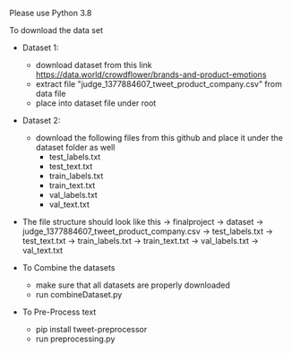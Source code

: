 Please use Python 3.8

To download the data set 
- Dataset 1: 
    - download dataset from this link https://data.world/crowdflower/brands-and-product-emotions
    - extract file "judge_1377884607_tweet_product_company.csv" from data file 
    - place into dataset file under root 
    
- Dataset 2: 
    - download the following files from this github and place it under the dataset folder as well
        - test_labels.txt
        - test_text.txt
        - train_labels.txt
        - train_text.txt
        - val_labels.txt
        - val_text.txt
        
- The file structure should look like this 
    -> finalproject
        -> dataset 
            -> judge_1377884607_tweet_product_company.csv
            -> test_labels.txt
            -> test_text.txt
            -> train_labels.txt
            -> train_text.txt
            -> val_labels.txt
            -> val_text.txt
  
  
- To Combine the datasets
    - make sure that all datasets are properly downloaded
    - run combineDataset.py  
    
- To Pre-Process text
    - pip install tweet-preprocessor
    - run preprocessing.py